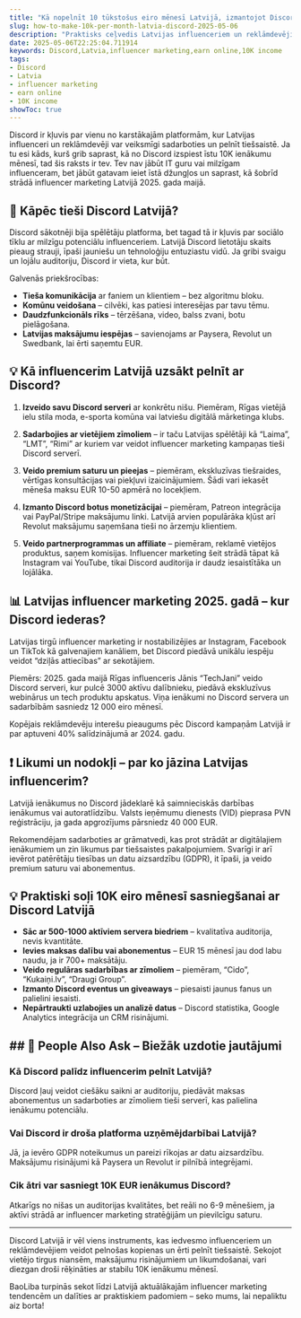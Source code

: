 ```yaml
---
title: "Kā nopelnīt 10 tūkstošus eiro mēnesī Latvijā, izmantojot Discord platformu"
slug: how-to-make-10k-per-month-latvia-discord-2025-05-06
description: "Praktisks ceļvedis Latvijas influenceriem un reklāmdevējiem, kā ar Discord palīdzību veidot 10K ienākumus mēnesī. Ieskats vietējā tirgū, maksājumu risinājumos un influencer marketing stratēģijās."
date: 2025-05-06T22:25:04.711914
keywords: Discord,Latvia,influencer marketing,earn online,10K income
tags:
- Discord
- Latvia
- influencer marketing
- earn online
- 10K income
showToc: true
---
```


Discord ir kļuvis par vienu no karstākajām platformām, kur Latvijas influenceri un reklāmdevēji var veiksmīgi sadarboties un pelnīt tiešsaistē. Ja tu esi kāds, kurš grib saprast, kā no Discord izspiest īstu 10K ienākumu mēnesī, tad šis raksts ir tev. Tev nav jābūt IT guru vai milzīgam influenceram, bet jābūt gatavam ieiet īstā džungļos un saprast, kā šobrīd strādā influencer marketing Latvijā 2025. gada maijā.

## 📢 Kāpēc tieši Discord Latvijā?

Discord sākotnēji bija spēlētāju platforma, bet tagad tā ir kļuvis par sociālo tīklu ar milzīgu potenciālu influenceriem. Latvijā Discord lietotāju skaits pieaug strauji, īpaši jauniešu un tehnoloģiju entuziastu vidū. Ja gribi svaigu un lojālu auditoriju, Discord ir vieta, kur būt.

Galvenās priekšrocības:

- **Tieša komunikācija** ar faniem un klientiem – bez algoritmu bloku.
- **Komūnu veidošana** – cilvēki, kas patiesi interesējas par tavu tēmu.
- **Daudzfunkcionāls rīks** – tērzēšana, video, balss zvani, botu pielāgošana.
- **Latvijas maksājumu iespējas** – savienojams ar Paysera, Revolut un Swedbank, lai ērti saņemtu EUR.

## 💡 Kā influencerim Latvijā uzsākt pelnīt ar Discord?

1. **Izveido savu Discord serveri** ar konkrētu nišu. Piemēram, Rīgas vietējā ielu stila moda, e-sporta komūna vai latviešu digitālā mārketinga klubs.

2. **Sadarbojies ar vietējiem zīmoliem** – ir taču Latvijas spēlētāji kā “Laima”, “LMT”, “Rimi” ar kuriem var veidot influencer marketing kampaņas tieši Discord serverī.

3. **Veido premium saturu un pieejas** – piemēram, ekskluzīvas tiešraides, vērtīgas konsultācijas vai piekļuvi izaicinājumiem. Šādi vari iekasēt mēneša maksu EUR 10-50 apmērā no locekļiem.

4. **Izmanto Discord botus monetizācijai** – piemēram, Patreon integrācija vai PayPal/Stripe maksājumu linki. Latvijā arvien populārāka kļūst arī Revolut maksājumu saņemšana tieši no ārzemju klientiem.

5. **Veido partnerprogrammas un affiliate** – piemēram, reklamē vietējos produktus, saņem komisijas. Influencer marketing šeit strādā tāpat kā Instagram vai YouTube, tikai Discord auditorija ir daudz iesaistītāka un lojālāka.

## 📊 Latvijas influencer marketing 2025. gadā – kur Discord iederas?

Latvijas tirgū influencer marketing ir nostabilizējies ar Instagram, Facebook un TikTok kā galvenajiem kanāliem, bet Discord piedāvā unikālu iespēju veidot “dziļās attiecības” ar sekotājiem.

Piemērs: 2025. gada maijā Rīgas influenceris Jānis “TechJani” veido Discord serveri, kur pulcē 3000 aktīvu dalībnieku, piedāvā ekskluzīvus webinārus un tech produktu apskatus. Viņa ienākumi no Discord servera un sadarbībām sasniedz 12 000 eiro mēnesī.

Kopējais reklāmdevēju interešu pieaugums pēc Discord kampaņām Latvijā ir par aptuveni 40% salīdzinājumā ar 2024. gadu.

## ❗ Likumi un nodokļi – par ko jāzina Latvijas influencerim?

Latvijā ienākumus no Discord jādeklarē kā saimnieciskās darbības ienākumus vai autoratlīdzību. Valsts ieņēmumu dienests (VID) pieprasa PVN reģistrāciju, ja gada apgrozījums pārsniedz 40 000 EUR.

Rekomendējam sadarboties ar grāmatvedi, kas prot strādāt ar digitālajiem ienākumiem un zin likumus par tiešsaistes pakalpojumiem. Svarīgi ir arī ievērot patērētāju tiesības un datu aizsardzību (GDPR), it īpaši, ja veido premium saturu vai abonementus.

## 💡 Praktiski soļi 10K eiro mēnesī sasniegšanai ar Discord Latvijā

- **Sāc ar 500-1000 aktīviem servera biedriem** – kvalitatīva auditorija, nevis kvantitāte.
- **Ievies maksas dalību vai abonementus** – EUR 15 mēnesī jau dod labu naudu, ja ir 700+ maksātāju.
- **Veido regulāras sadarbības ar zīmoliem** – piemēram, “Cido”, “Kukaiņi.lv”, “Draugi Group”.
- **Izmanto Discord eventus un giveaways** – piesaisti jaunus fanus un palielini iesaisti.
- **Nepārtraukti uzlabojies un analizē datus** – Discord statistika, Google Analytics integrācija un CRM risinājumi.

## ## 👀 People Also Ask – Biežāk uzdotie jautājumi

### Kā Discord palīdz influencerim pelnīt Latvijā?

Discord ļauj veidot ciešāku saikni ar auditoriju, piedāvāt maksas abonementus un sadarboties ar zīmoliem tieši serverī, kas palielina ienākumu potenciālu.

### Vai Discord ir droša platforma uzņēmējdarbībai Latvijā?

Jā, ja ievēro GDPR noteikumus un pareizi rīkojas ar datu aizsardzību. Maksājumu risinājumi kā Paysera un Revolut ir pilnībā integrējami.

### Cik ātri var sasniegt 10K EUR ienākumus Discord?

Atkarīgs no nišas un auditorijas kvalitātes, bet reāli no 6-9 mēnešiem, ja aktīvi strādā ar influencer marketing stratēģijām un pievilcīgu saturu.

---

Discord Latvijā ir vēl viens instruments, kas iedvesmo influenceriem un reklāmdevējiem veidot pelnošas kopienas un ērti pelnīt tiešsaistē. Sekojot vietējo tirgus niansēm, maksājumu risinājumiem un likumdošanai, vari diezgan droši rēķināties ar stabilu 10K ienākumu mēnesī.

BaoLiba turpinās sekot līdzi Latvijā aktuālākajām influencer marketing tendencēm un dalīties ar praktiskiem padomiem – seko mums, lai nepaliktu aiz borta!